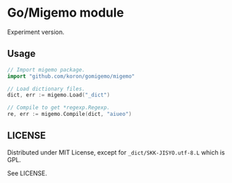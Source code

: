 # Go/Migemo module <!--[![Build Status](https://travis-ci.org/koron/gomigemo.svg)](https://travis-ci.org/koron/gomigemo)-->

Experiment version.

## Usage

```go
// Import migemo package.
import "github.com/koron/gomigemo/migemo"

// Load dictionary files.
dict, err := migemo.Load("_dict")

// Compile to get *regexp.Regexp.
re, err := migemo.Compile(dict, "aiueo")
```

## LICENSE

Distributed under MIT License,
except for `_dict/SKK-JISYO.utf-8.L` which is GPL.

See LICENSE.
